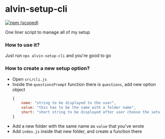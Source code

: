 # alvin-setup-cli

[![npm (scoped)](https://img.shields.io/npm/v/alvin-setup-cli.svg)](https://www.npmjs.com/package/alvin-setup-cli)

One liner script to manage all of my setup

### How to use it?

Just run `npx alvin-setup-cli` and you're good to go

### How to create a new setup option?

- Open `src/cli.js`
- Inside the `questionsPrompt` function there is `questions`, add new option object
  ```javascript
  {
      name: "string to be displayed to the user",
      value: "this has to be the same with a folder name",
      short: "short string to be displayed after user choose the setup"
  }
  ```
- Add a new folder with the same name as `value` that you've wrote
- Add `index.js` inside that new folder, and create a function there
